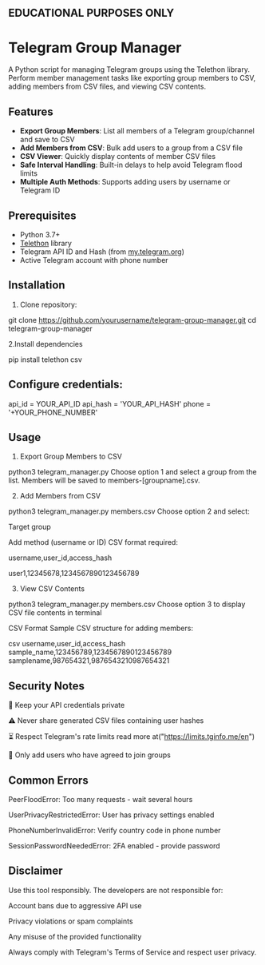 ## EDUCATIONAL PURPOSES ONLY

# Telegram Group Manager

A Python script for managing Telegram groups using the Telethon library. Perform member management tasks like exporting group members to CSV, adding members from CSV files, and viewing CSV contents.

## Features

- **Export Group Members**: List all members of a Telegram group/channel and save to CSV
- **Add Members from CSV**: Bulk add users to a group from a CSV file 
- **CSV Viewer**: Quickly display contents of member CSV files
- **Safe Interval Handling**: Built-in delays to help avoid Telegram flood limits
- **Multiple Auth Methods**: Supports adding users by username or Telegram ID

## Prerequisites

- Python 3.7+
- [Telethon](https://docs.telethon.dev/) library
- Telegram API ID and Hash (from [my.telegram.org](https://my.telegram.org))
- Active Telegram account with phone number

## Installation

1. Clone repository:

git clone https://github.com/yourusername/telegram-group-manager.git
cd telegram-group-manager

2.Install dependencies

pip install telethon csv


## Configure credentials:

api_id = YOUR_API_ID
api_hash = 'YOUR_API_HASH'
phone = '+YOUR_PHONE_NUMBER'



## Usage

1. Export Group Members to CSV

python3 telegram_manager.py
Choose option 1 and select a group from the list. Members will be saved to members-[groupname].csv.

2. Add Members from CSV

python3 telegram_manager.py members.csv
Choose option 2 and select:

Target group

Add method (username or ID)
CSV format required:

username,user_id,access_hash

user1,12345678,1234567890123456789

3. View CSV Contents

python3 telegram_manager.py members.csv
Choose option 3 to display CSV file contents in terminal

CSV Format
Sample CSV structure for adding members:

csv
username,user_id,access_hash
sample_name,123456789,1234567890123456789
samplename,987654321,9876543210987654321



## Security Notes


🔐 Keep your API credentials private

⚠️ Never share generated CSV files containing user hashes

⏳ Respect Telegram's rate limits read more at("https://limits.tginfo.me/en")

👥 Only add users who have agreed to join groups


## Common Errors

PeerFloodError: Too many requests - wait several hours

UserPrivacyRestrictedError: User has privacy settings enabled

PhoneNumberInvalidError: Verify country code in phone number

SessionPasswordNeededError: 2FA enabled - provide password

## Disclaimer

Use this tool responsibly. The developers are not responsible for:

Account bans due to aggressive API use

Privacy violations or spam complaints

Any misuse of the provided functionality

Always comply with Telegram's Terms of Service and respect user privacy.



